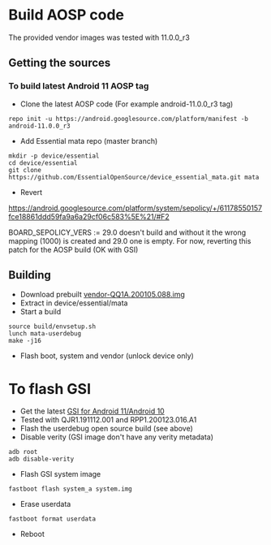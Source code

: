 # Build AOSP code

The provided vendor images was tested with 11.0.0_r3

## Getting the sources

### To build latest Android 11 AOSP tag

* Clone the latest AOSP code (For example android-11.0.0_r3 tag)

```
repo init -u https://android.googlesource.com/platform/manifest -b android-11.0.0_r3
```

* Add Essential mata repo (master branch)

```
mkdir -p device/essential
cd device/essential
git clone https://github.com/EssentialOpenSource/device_essential_mata.git mata
```
* Revert

https://android.googlesource.com/platform/system/sepolicy/+/61178550157fce18861ddd59fa9a6a29cf06c583%5E%21/#F2

BOARD_SEPOLICY_VERS := 29.0 doesn't build and without it the wrong mapping (1000) is created and 29.0 one
is empty. For now, reverting this patch for the AOSP build (OK with GSI)


## Building

* Download prebuilt [vendor-QQ1A.200105.088.img](https://storage.googleapis.com/essential-static/vendor-QQ1A.200105.088.zip)
* Extract in device/essential/mata
* Start a build

```
source build/envsetup.sh
lunch mata-userdebug
make -j16
```

* Flash boot, system and vendor (unlock device only)

# To flash GSI

* Get the latest [GSI for Android 11/Android 10](https://developer.android.com/topic/generic-system-image/releases)
* Tested with QJR1.191112.001 and RPP1.200123.016.A1
* Flash the userdebug open source build (see above)
* Disable verity (GSI image don't have any verity metadata)

```
adb root
adb disable-verity
```

* Flash GSI system image

```
fastboot flash system_a system.img
```

* Erase userdata

```
fastboot format userdata
```

* Reboot
